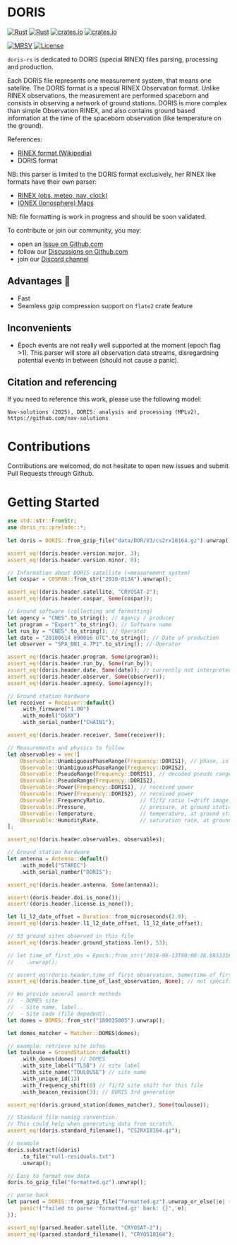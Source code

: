 DORIS
=====

[![Rust](https://github.com/nav-solutions/doris/actions/workflows/rust.yml/badge.svg)](https://github.com/nav-solutions/doris/actions/workflows/rust.yml)
[![Rust](https://github.com/nav-solutions/doris/actions/workflows/daily.yml/badge.svg)](https://github.com/nav-solutions/doris/actions/workflows/daily.yml)
[![crates.io](https://docs.rs/doris-rs/badge.svg)](https://docs.rs/doris-rs/)
[![crates.io](https://img.shields.io/crates/d/doris-rs.svg)](https://crates.io/crates/doris-rs)

[![MRSV](https://img.shields.io/badge/MSRV-1.82.0-orange?style=for-the-badge)](https://github.com/rust-lang/rust/releases/tag/1.82.0)
[![License](https://img.shields.io/badge/license-MPL_2.0-orange?style=for-the-badge&logo=mozilla)](https://github.com/nav-solutions/doris/blob/main/LICENSE)

`doris-rs` is dedicated to DORIS (special RINEX) files parsing, processing
and production.

Each DORIS file represents one measurement system, that means one satellite.
The DORIS format is a special RINEX Observation format. Unlike RINEX observations,
the measurement are performed spaceborn and consists in observing a network of ground stations.
DORIS is more complex than simple Observation RINEX, and also contains ground based information
at the time of the spaceborn observation (like temperature on the ground).

References:

- [RINEX format (Wikipedia)](https://en.wikipedia.org/wiki/RINEX) 
- DORIS format

NB: this parser is limited to the DORIS format exclusively, 
her RINEX like formats have their own parser:
  - [RINEX (obs, meteo, nav, clock)](https://github.com/nav-solutions/doris)
  - [IONEX (Ionosphere) Maps](https://github.com/nav-solutions/ionex)

NB: file formatting is work in progress and should be soon validated.

To contribute or join our community, you may:

- open an [Issue on Github.com](https://github.com/nav-solutions/doris/issues) 
- follow our [Discussions on Github.com](https://github.com/nav-solutions/discussions)
- join our [Discord channel](https://discord.gg/EqhEBXBmJh)

## Advantages :rocket: 

- Fast
- Seamless gzip compression support on `flate2` crate feature

## Inconvenients

- Epoch events are not really well supported at the moment (epoch flag >1).
This parser will store all observation data streams,
disregardning potential events in between (should not cause a panic).

## Citation and referencing

If you need to reference this work, please use the following model:

`Nav-solutions (2025), DORIS: analysis and processing (MPLv2), https://github.com/nav-solutions`

Contributions
=============

Contributions are welcomed, do not hesitate to open new issues
and submit Pull Requests through Github.

Getting Started
===============

```rust
use std::str::FromStr;
use doris_rs::prelude::*;
    
let doris = DORIS::from_gzip_file("data/DOR/V3/cs2rx18164.gz").unwrap();

assert_eq!(doris.header.version.major, 3);
assert_eq!(doris.header.version.minor, 0);

// Information about DORIS satellite (=measurement system)
let cospar = COSPAR::from_str("2010-013A").unwrap();

assert_eq!(doris.header.satellite, "CRYOSAT-2");
assert_eq!(doris.header.cospar, Some(cospar));

// Ground software (collecting and formatting)
let agency = "CNES".to_string(); // Agency / producer
let program = "Expert".to_string(); // Software name
let run_by = "CNES".to_string(); // Operator
let date = "20180614 090016 UTC".to_string(); // Date of production
let observer = "SPA_BN1_4.7P1".to_string(); // Operator

assert_eq!(doris.header.program, Some(program));
assert_eq!(doris.header.run_by, Some(run_by));
assert_eq!(doris.header.date, Some(date)); // currently not interpreted
assert_eq!(doris.header.observer, Some(observer));
assert_eq!(doris.header.agency, Some(agency));

// Ground station hardware
let receiver = Receiver::default()
    .with_firmware("1.00")
    .with_model("DGXX")
    .with_serial_number("CHAIN1");

assert_eq!(doris.header.receiver, Some(receiver));

// Measurements and physics to follow
let observables = vec![
    Observable::UnambiguousPhaseRange(Frequency::DORIS1), // phase, in meters of prop.
    Observable::UnambiguousPhaseRange(Frequency::DORIS2),
    Observable::PseudoRange(Frequency::DORIS1), // decoded pseudo range
    Observable::PseudoRange(Frequency::DORIS2),
    Observable::Power(Frequency::DORIS1), // received power
    Observable::Power(Frequency::DORIS2), // received power
    Observable::FrequencyRatio,           // f1/f2 ratio (=drift image)
    Observable::Pressure,                 // pressure, at ground station level (hPa)
    Observable::Temperature,              // temperature, at ground station level (°C)
    Observable::HumidityRate,             // saturation rate, at ground station level (%)
];

assert_eq!(doris.header.observables, observables);

// Ground station hardware
let antenna = Antenna::default()
    .with_model("STAREC")
    .with_serial_number("DORIS");

assert_eq!(doris.header.antenna, Some(antenna));

assert!(doris.header.doi.is_none());
assert!(doris.header.license.is_none());

let l1_l2_date_offset = Duration::from_microseconds(2.0);
assert_eq!(doris.header.l1_l2_date_offset, l1_l2_date_offset);

// 53 ground sites observed in this file
assert_eq!(doris.header.ground_stations.len(), 53);

// let time_of_first_obs = Epoch::from_str("2018-06-13T00:00:28.085331610 UTC")
//    .unwrap();

// assert_eq!(doris.header.time_of_first_observation, Some(time_of_first_obs));
assert_eq!(doris.header.time_of_last_observation, None); // not specified by this header

// We provide several search methods
//  - DOMES site
//  - Site name, label..
//  - Site code (file depedent)..
let domes = DOMES::from_str("10003S005").unwrap();

let domes_matcher = Matcher::DOMES(domes);

// example: retrieve site infos
let toulouse = GroundStation::default()
    .with_domes(domes) // DOMES
    .with_site_label("TLSB") // site label
    .with_site_name("TOULOUSE") // site name
    .with_unique_id(13)
    .with_frequency_shift(0) // f1/f2 site shift for this file
    .with_beacon_revision(3); // DORIS 3rd generation

assert_eq!(doris.ground_station(domes_matcher), Some(toulouse));

// Standard file naming convention.
// This could help when generating data from scratch.
assert_eq!(doris.standard_filename(), "CS2RX18164.gz");

// example
doris.substract(&doris)
    .to_file("null-residuals.txt")
    .unwrap();

// Easy to format new data
doris.to_gzip_file("formatted.gz").unwrap();

// parse back
let parsed = DORIS::from_gzip_file("formatted.gz").unwrap_or_else(|e| {
    panic!("failed to parse 'formatted.gz' back: {}", e);
});

assert_eq!(parsed.header.satellite, "CRYOSAT-2");
assert_eq!(parsed.standard_filename(), "CRYOS18164");
```
